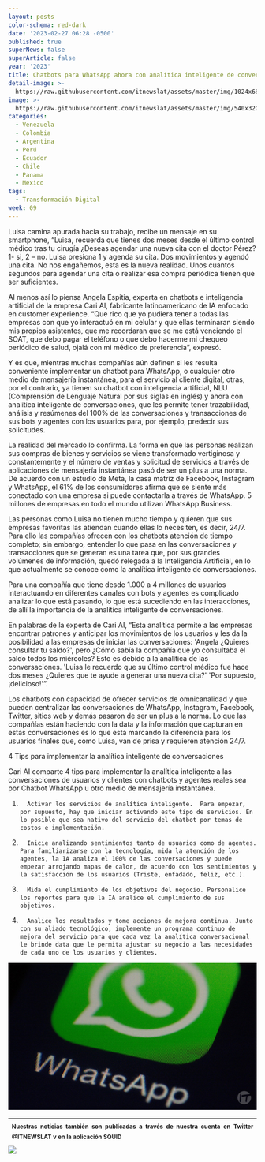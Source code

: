 ```yaml
---
layout: posts
color-schema: red-dark
date: '2023-02-27 06:28 -0500'
published: true
superNews: false
superArticle: false
year: '2023'
title: Chatbots para WhatsApp ahora con analítica inteligente de conversaciones
detail-image: >-
  https://raw.githubusercontent.com/itnewslat/assets/master/img/1024x680/Whatsapp-APP-g.jpg
image: >-
  https://raw.githubusercontent.com/itnewslat/assets/master/img/540x320/Whatsapp-APP-p.jpg
categories:
  - Venezuela
  - Colombia
  - Argentina
  - Perú
  - Ecuador
  - Chile
  - Panama
  - Mexico
tags:
  - Transformación Digital
week: 09
---
```

Luisa camina apurada hacia su trabajo, recibe un mensaje en su smartphone, “Luisa, recuerda que tienes dos meses desde el último control médico tras tu cirugía ¿Deseas agendar una nueva cita con el doctor Pérez?  1- si, 2 – no. Luisa presiona 1 y agenda su cita. Dos movimientos y agendó una cita. No nos engañemos, esta es la nueva realidad. Unos cuantos segundos para agendar una cita o realizar esa compra periódica tienen que ser suficientes.

Al menos así lo piensa Angela Espitia, experta en chatbots e inteligencia artificial de la empresa Cari AI, fabricante latinoamericano de IA enfocado en customer experience. “Que rico que yo pudiera tener a todas las empresas con que yo interactuó en mi celular y que ellas terminaran siendo mis propios asistentes, que me recordaran que se me está venciendo el SOAT, que debo pagar el teléfono o que debo hacerme mi chequeo periódico de salud, ojalá con mi médico de preferencia”, expresó.

Y es que, mientras muchas compañías aún definen si les resulta conveniente implementar un chatbot para WhatsApp, o cualquier otro medio de mensajería instantánea, para el servicio al cliente digital, otras, por el contrario, ya tienen su chatbot con inteligencia artificial, NLU (Comprensión de Lenguaje Natural por sus siglas en inglés) y ahora con analítica inteligente de conversaciones, que les permite tener trazabilidad, análisis y resúmenes del 100% de las conversaciones y transacciones de sus bots y agentes con los usuarios para, por ejemplo, predecir sus solicitudes.

La realidad del mercado lo confirma. La forma en que las personas realizan sus compras de bienes y servicios se viene transformado vertiginosa y constantemente y el número de ventas y solicitud de servicios a través de aplicaciones de mensajería instantánea pasó de ser un plus a una norma. De acuerdo con un estudio de Meta, la casa matriz de Facebook, Instagram y WhatsApp, el 61% de los consumidores afirma que se siente más conectado con una empresa si puede contactarla a través de WhatsApp. 5 millones de empresas en todo el mundo utilizan WhatsApp Business.

Las personas como Luisa no tienen mucho tiempo y quieren que sus empresas favoritas las atiendan cuando ellas lo necesiten, es decir, 24/7.  Para ello las compañías ofrecen con los chatbots atención de tiempo completo; sin embargo, entender lo que pasa en las conversaciones y transacciones que se generan es una tarea que, por sus grandes volúmenes de información, quedó relegada a la Inteligencia Artificial, en lo que actualmente se conoce como la analítica inteligente de conversaciones.

Para una compañía que tiene desde 1.000 a 4 millones de usuarios interactuando en diferentes canales con bots y agentes es complicado analizar lo que está pasando, lo que está sucediendo en las interacciones, de allí la importancia de la analítica inteligente de conversaciones.

En palabras de la experta de Cari AI, “Esta analítica permite a las empresas encontrar patrones y anticipar los movimientos de los usuarios y les da la posibilidad a las empresas de iniciar las conversaciones: 'Angela ¿Quieres consultar tu saldo?', pero ¿Cómo sabía la compañía que yo consultaba el saldo todos los miércoles? Esto es debido a la analítica de las conversaciones. 'Luisa le recuerdo que su último control médico fue hace dos meses ¿Quieres que te ayude a generar una nueva cita?' 'Por supuesto, ¡delicioso!'”.

Los chatbots con capacidad de ofrecer servicios de omnicanalidad y que pueden centralizar las conversaciones de WhatsApp, Instagram, Facebook, Twitter, sitios web y demás pasaron de ser un plus a la norma. Lo que las compañías están haciendo con la data y la información que capturan en estas conversaciones es lo que está marcando la diferencia para los usuarios finales que, como Luisa, van de prisa y requieren atención 24/7.

4 Tips para implementar la analítica inteligente de conversaciones

Cari AI comparte 4 tips para implementar la analítica inteligente a las conversaciones de usuarios y clientes con chatbots y agentes reales sea por Chatbot WhatsApp u otro medio de mensajería instantánea.

1.       Activar los servicios de analítica inteligente.  Para empezar, por supuesto, hay que iniciar activando este tipo de servicios. En lo posible que sea nativo del servicio del chatbot por temas de costos e implementación.
2.       Inicie analizando sentimientos tanto de usuarios como de agentes. Para familiarizarse con la tecnología, mida la atención de los agentes, la IA analiza el 100% de las conversaciones y puede empezar arrojando mapas de calor, de acuerdo con los sentimientos y la satisfacción de los usuarios (Triste, enfadado, feliz, etc.).
3.       Mida el cumplimiento de los objetivos del negocio. Personalice los reportes para que la IA analice el cumplimiento de sus objetivos.
4.       Analice los resultados y tome acciones de mejora continua. Junto con su aliado tecnológico, implemente un programa continuo de mejora del servicio para que cada vez la analítica conversacional le brinde data que le permita ajustar su negocio a las necesidades de cada uno de los usuarios y clientes.

![](https://raw.githubusercontent.com/itnewslat/assets/master/img/540x320/Whatsapp-APP-p.jpg)

<table style="height: 42px;" width="569">
<tbody>
<tr>
<td style="text-align: justify;"><sub><strong>Nuestras noticias también son publicadas a través de nuestra cuenta en Twitter <a href="https://twitter.com/itnewslat?lang=es">@ITNEWSLAT</a> y en la aplicación <a href="https://squidapp.co/en/">SQUID</a></strong></sub></td>
</tr>
</tbody>
</table>

<img src="https://tracker.metricool.com/c3po.jpg?hash=56f88a41e39ab42c063cc51676587a04"/>